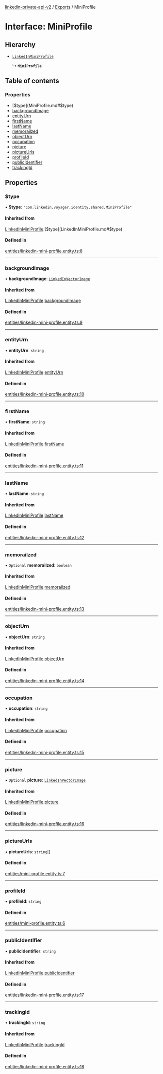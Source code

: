 [linkedin-private-api-v2](../README.md) / [Exports](../modules.md) / MiniProfile

# Interface: MiniProfile

## Hierarchy

- [`LinkedInMiniProfile`](LinkedInMiniProfile.md)

  ↳ **`MiniProfile`**

## Table of contents

### Properties

- [$type](MiniProfile.md#$type)
- [backgroundImage](MiniProfile.md#backgroundimage)
- [entityUrn](MiniProfile.md#entityurn)
- [firstName](MiniProfile.md#firstname)
- [lastName](MiniProfile.md#lastname)
- [memorailzed](MiniProfile.md#memorailzed)
- [objectUrn](MiniProfile.md#objecturn)
- [occupation](MiniProfile.md#occupation)
- [picture](MiniProfile.md#picture)
- [pictureUrls](MiniProfile.md#pictureurls)
- [profileId](MiniProfile.md#profileid)
- [publicIdentifier](MiniProfile.md#publicidentifier)
- [trackingId](MiniProfile.md#trackingid)

## Properties

### $type

• **$type**: ``"com.linkedin.voyager.identity.shared.MiniProfile"``

#### Inherited from

[LinkedInMiniProfile](LinkedInMiniProfile.md).[$type](LinkedInMiniProfile.md#$type)

#### Defined in

[entities/linkedin-mini-profile.entity.ts:8](https://github.com/akash-gupt/linkedin-private-api/blob/d170d2d/src/entities/linkedin-mini-profile.entity.ts#L8)

___

### backgroundImage

• **backgroundImage**: [`LinkedInVectorImage`](LinkedInVectorImage.md)

#### Inherited from

[LinkedInMiniProfile](LinkedInMiniProfile.md).[backgroundImage](LinkedInMiniProfile.md#backgroundimage)

#### Defined in

[entities/linkedin-mini-profile.entity.ts:9](https://github.com/akash-gupt/linkedin-private-api/blob/d170d2d/src/entities/linkedin-mini-profile.entity.ts#L9)

___

### entityUrn

• **entityUrn**: `string`

#### Inherited from

[LinkedInMiniProfile](LinkedInMiniProfile.md).[entityUrn](LinkedInMiniProfile.md#entityurn)

#### Defined in

[entities/linkedin-mini-profile.entity.ts:10](https://github.com/akash-gupt/linkedin-private-api/blob/d170d2d/src/entities/linkedin-mini-profile.entity.ts#L10)

___

### firstName

• **firstName**: `string`

#### Inherited from

[LinkedInMiniProfile](LinkedInMiniProfile.md).[firstName](LinkedInMiniProfile.md#firstname)

#### Defined in

[entities/linkedin-mini-profile.entity.ts:11](https://github.com/akash-gupt/linkedin-private-api/blob/d170d2d/src/entities/linkedin-mini-profile.entity.ts#L11)

___

### lastName

• **lastName**: `string`

#### Inherited from

[LinkedInMiniProfile](LinkedInMiniProfile.md).[lastName](LinkedInMiniProfile.md#lastname)

#### Defined in

[entities/linkedin-mini-profile.entity.ts:12](https://github.com/akash-gupt/linkedin-private-api/blob/d170d2d/src/entities/linkedin-mini-profile.entity.ts#L12)

___

### memorailzed

• `Optional` **memorailzed**: `boolean`

#### Inherited from

[LinkedInMiniProfile](LinkedInMiniProfile.md).[memorailzed](LinkedInMiniProfile.md#memorailzed)

#### Defined in

[entities/linkedin-mini-profile.entity.ts:13](https://github.com/akash-gupt/linkedin-private-api/blob/d170d2d/src/entities/linkedin-mini-profile.entity.ts#L13)

___

### objectUrn

• **objectUrn**: `string`

#### Inherited from

[LinkedInMiniProfile](LinkedInMiniProfile.md).[objectUrn](LinkedInMiniProfile.md#objecturn)

#### Defined in

[entities/linkedin-mini-profile.entity.ts:14](https://github.com/akash-gupt/linkedin-private-api/blob/d170d2d/src/entities/linkedin-mini-profile.entity.ts#L14)

___

### occupation

• **occupation**: `string`

#### Inherited from

[LinkedInMiniProfile](LinkedInMiniProfile.md).[occupation](LinkedInMiniProfile.md#occupation)

#### Defined in

[entities/linkedin-mini-profile.entity.ts:15](https://github.com/akash-gupt/linkedin-private-api/blob/d170d2d/src/entities/linkedin-mini-profile.entity.ts#L15)

___

### picture

• `Optional` **picture**: [`LinkedInVectorImage`](LinkedInVectorImage.md)

#### Inherited from

[LinkedInMiniProfile](LinkedInMiniProfile.md).[picture](LinkedInMiniProfile.md#picture)

#### Defined in

[entities/linkedin-mini-profile.entity.ts:16](https://github.com/akash-gupt/linkedin-private-api/blob/d170d2d/src/entities/linkedin-mini-profile.entity.ts#L16)

___

### pictureUrls

• **pictureUrls**: `string`[]

#### Defined in

[entities/mini-profile.entity.ts:7](https://github.com/akash-gupt/linkedin-private-api/blob/d170d2d/src/entities/mini-profile.entity.ts#L7)

___

### profileId

• **profileId**: `string`

#### Defined in

[entities/mini-profile.entity.ts:6](https://github.com/akash-gupt/linkedin-private-api/blob/d170d2d/src/entities/mini-profile.entity.ts#L6)

___

### publicIdentifier

• **publicIdentifier**: `string`

#### Inherited from

[LinkedInMiniProfile](LinkedInMiniProfile.md).[publicIdentifier](LinkedInMiniProfile.md#publicidentifier)

#### Defined in

[entities/linkedin-mini-profile.entity.ts:17](https://github.com/akash-gupt/linkedin-private-api/blob/d170d2d/src/entities/linkedin-mini-profile.entity.ts#L17)

___

### trackingId

• **trackingId**: `string`

#### Inherited from

[LinkedInMiniProfile](LinkedInMiniProfile.md).[trackingId](LinkedInMiniProfile.md#trackingid)

#### Defined in

[entities/linkedin-mini-profile.entity.ts:18](https://github.com/akash-gupt/linkedin-private-api/blob/d170d2d/src/entities/linkedin-mini-profile.entity.ts#L18)
